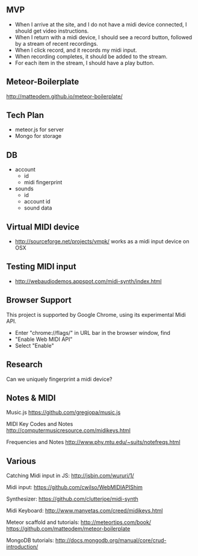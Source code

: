 ## MVP

* When I arrive at the site, and I do not have a midi device connected, I should get video instructions.
* When I return with a midi device, I should see a record button, followed by a stream of recent recordings.
* When I click record, and it records my midi input.
* When recording completes, it should be added to the stream.
* For each item in the stream, I should have a play button.

## Meteor-Boilerplate

http://matteodem.github.io/meteor-boilerplate/

## Tech Plan

* meteor.js for server
* Mongo for storage

## DB

* account
  * id
  * midi fingerprint
* sounds
  * id
  * account id
  * sound data

## Virtual MIDI device

* http://sourceforge.net/projects/vmpk/ works as a midi input device on OSX

## Testing MIDI input

* http://webaudiodemos.appspot.com/midi-synth/index.html

## Browser Support

This project is supported by Google Chrome, using its experimental Midi API.

* Enter "chrome://flags/" in URL bar in the browser window, find 
* "Enable Web MIDI API" 
* Select "Enable"

## Research

Can we uniquely fingerprint a midi device?

## Notes & MIDI

Music.js
https://github.com/gregjopa/music.js

MIDI Key Codes and Notes
http://computermusicresource.com/midikeys.html

Frequencies and Notes
http://www.phy.mtu.edu/~suits/notefreqs.html

## Various

Catching Midi input in JS:
http://jsbin.com/wururi/1/

Midi input:
https://github.com/cwilso/WebMIDIAPIShim

Synthesizer:
https://github.com/clutterjoe/midi-synth

Midi Keyboard:
http://www.manyetas.com/creed/midikeys.html

Meteor scaffold and tutorials:
http://meteortips.com/book/
https://github.com/matteodem/meteor-boilerplate

MongoDB tutorials:
http://docs.mongodb.org/manual/core/crud-introduction/
